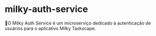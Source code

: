 # milky-auth-service
🔐O Milky Auth Service é um microserviço dedicado à autenticação de usuários para o aplicativo Milky Taskscape.
